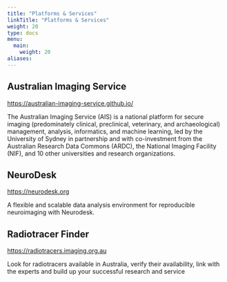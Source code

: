 ```yaml
---
title: "Platforms & Services"
linkTitle: "Platforms & Services"
weight: 20
type: docs
menu:
  main:
    weight: 20
aliases:
---
```


## Australian Imaging Service
https://australian-imaging-service.github.io/

The Australian Imaging Service (AIS) is a national platform for secure imaging (predominately clinical, preclinical, veterinary, and archaeological) management, analysis, informatics, and machine learning, led by the University of Sydney in partnership and with co-investment from the Australian Research Data Commons (ARDC), the National Imaging Facility (NIF), and 10 other universities and research organizations.

## NeuroDesk
https://neurodesk.org

A flexible and scalable data analysis environment for reproducible neuroimaging with Neurodesk.

## Radiotracer Finder
https://radiotracers.imaging.org.au

Look for radiotracers available in Australia, verify their availability, link with the experts and build up your successful research and service
